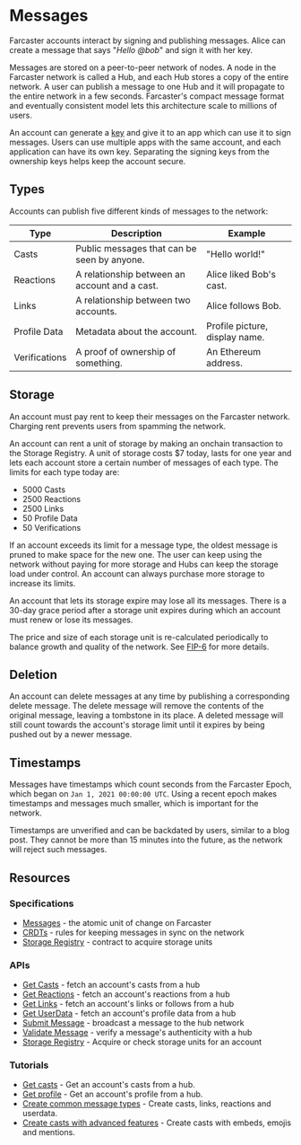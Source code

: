 # Messages

Farcaster accounts interact by signing and publishing messages. Alice can create a message that says "_Hello @bob_" and sign it with her key.

Messages are stored on a peer-to-peer network of nodes. A node in the Farcaster network is called a Hub, and each Hub stores a copy of the entire network. A user can publish a message to one Hub and it will propagate to the entire network in a few seconds. Farcaster's compact message format and eventually consistent model lets this architecture scale to millions of users.

An account can generate a [key](./accounts.md#adding-account-keys) and give it to an app which can use it to sign messages. Users can use multiple apps with the same account, and each application can have its own key. Separating the signing keys from the ownership keys helps keep the account secure.

## Types

Accounts can publish five different kinds of messages to the network:

| Type          | Description                                   | Example                        |
| ------------- | --------------------------------------------- | ------------------------------ |
| Casts         | Public messages that can be seen by anyone.   | "Hello world!"                 |
| Reactions     | A relationship between an account and a cast. | Alice liked Bob's cast.        |
| Links         | A relationship between two accounts.          | Alice follows Bob.             |
| Profile Data  | Metadata about the account.                   | Profile picture, display name. |
| Verifications | A proof of ownership of something.            | An Ethereum address.           |

## Storage

An account must pay rent to keep their messages on the Farcaster network. Charging rent prevents users from spamming the network.

An account can rent a unit of storage by making an onchain transaction to the Storage Registry. A unit of storage costs $7 today, lasts for one year and lets each account store a certain number of messages of each type. The limits for each type today are:

- 5000 Casts
- 2500 Reactions
- 2500 Links
- 50 Profile Data
- 50 Verifications

If an account exceeds its limit for a message type, the oldest message is pruned to make space for the new one. The user can keep using the network without paying for more storage and Hubs can keep the storage load under control. An account can always purchase more storage to increase its limits.

An account that lets its storage expire may lose all its messages. There is a 30-day grace period after a storage unit expires during which an account must renew or lose its messages.

The price and size of each storage unit is re-calculated periodically to balance growth and quality of the network. See [FIP-6](https://github.com/farcasterxyz/protocol/discussions/98)
for more details.

## Deletion

An account can delete messages at any time by publishing a corresponding delete message. The delete message will remove the contents of the original message, leaving a tombstone in its place. A deleted message will still count towards the account's storage limit until it expires by being pushed out by a newer message.

## Timestamps

Messages have timestamps which count seconds from the Farcaster Epoch, which began on `Jan 1, 2021 00:00:00 UTC`. Using a recent epoch makes timestamps and messages much smaller, which is important for the network.

Timestamps are unverified and can be backdated by users, similar to a blog post. They cannot be more than 15 minutes into the future, as the network will reject such messages.

## Resources

### Specifications

- [Messages](https://github.com/farcasterxyz/protocol/blob/main/docs/SPECIFICATION.md#2-message-specifications) - the atomic unit of change on Farcaster
- [CRDTs](https://github.com/farcasterxyz/protocol/blob/main/docs/SPECIFICATION.md#31-crdts) - rules for keeping messages in sync on the network
- [Storage Registry](https://github.com/farcasterxyz/protocol/blob/main/docs/SPECIFICATION.md#13-storage-registry) - contract to acquire storage units

### APIs

- [Get Casts](../../reference/hubble/httpapi/casts) - fetch an account's casts from a hub
- [Get Reactions](../../reference/hubble/httpapi/reactions) - fetch an account's reactions from a hub
- [Get Links](../../reference/hubble/httpapi/links) - fetch an account's links or follows from a hub
- [Get UserData](../../reference/hubble/httpapi/userdata) - fetch an account's profile data from a hub
- [Submit Message](../../reference/hubble/httpapi/message#submitmessage) - broadcast a message to the hub network
- [Validate Message](../../reference/hubble/httpapi/message#validatemessage) - verify a message's authenticity with a hub
- [Storage Registry](../../reference/contracts/reference/storage-registry) - Acquire or check storage units for an account

### Tutorials

- [Get casts](../../developers/guides/querying/fetch-casts) - Get an account's casts from a hub.
- [Get profile](../../developers/guides/querying/fetch-profile) - Get an account's profile from a hub.
- [Create common message types](../../developers/guides/writing/messages) - Create casts, links, reactions and userdata.
- [Create casts with advanced features](../../developers/guides/writing/casts) - Create casts with embeds, emojis and mentions.
